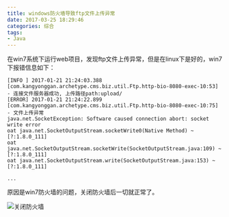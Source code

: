 ```yaml
---
title: windows防火墙导致ftp文件上传异常
date: 2017-03-25 18:29:46
categories: 综合
tags:
- Java
---
```


在win7系统下运行web项目，发现ftp文件上传异常，但是在linux下是好的，win7下报错信息如下：

```
[INFO ] 2017-01-21 21:24:03.388 [com.kangyonggan.archetype.cms.biz.util.Ftp.http-bio-8080-exec-10:53] - 连接文件服务器成功, 上传路径path:upload/
[ERROR] 2017-01-21 21:24:22.899 [com.kangyonggan.archetype.cms.biz.util.Ftp.http-bio-8080-exec-10:75] - 文件上传异常
java.net.SocketException: Software caused connection abort: socket write error
oat java.net.SocketOutputStream.socketWrite0(Native Method) ~[?:1.8.0_111]
oat java.net.SocketOutputStream.socketWrite(SocketOutputStream.java:109) ~[?:1.8.0_111]
oat java.net.SocketOutputStream.write(SocketOutputStream.java:153) ~[?:1.8.0_111]

...
```

<!-- more -->

原因是win7防火墙的问题，关闭防火墙后一切就正常了。

![关闭防火墙](/upload/article/20170121214431475.png)

